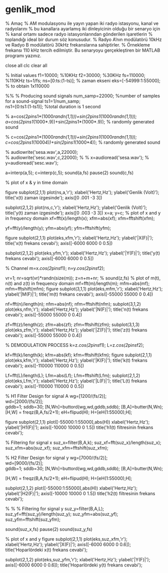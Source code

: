 # genlik_mod

% Amaç 
% AM modulasyonu ile yayın yapan iki radyo istasyonu, kanal ve radyolarını 
% bu kanallara ayarlamış iki dinleyicinin olduğu bir senaryo için 
% kanal ortamı sadece radyo istasyonlarından gönderilen işaretlerin 
% toplandığı ideal bir durum söz konusudur. 
% Radyo A’nın modülatörü 10kHz ve Radyo B modülatörü 30kHz frekanslarına sahiptirler. 
% Örnekleme frekansı 110 kHz tercih edilmiştir. Bu senaryoyu gerçekleştiren bir MATLAB programı yazınız. 

close all
clc
clear all

% Initial values
f1=10000;  %10KHz
f2=30000;  %30KHz
fs=110000; %110KHz
ts=1/fs;
ns=[0:ts:(1-ts)];  % zaman ekseni
eks=[-54999:1:55000];  % to obtain 1x110000

%%
% Producing sound signals
num_samp=22000;   %number of samples for a sound-signal
ts1=1/num_samp;   
ns1=[0:ts1:(1-ts1)];    %total duration is 1 second

% a=cos(2*pi*ns1*(1000*randn(1,1)))+sin(2*pi*ns1*(1000*randn(1,1))); 
a=cos(2*pi*ns1*(1000*.9))+sin(2*pi*ns1*(1000*.9)); 
% randomly generated sound

% c=cos(2*pi*ns1*(1000*randn(1,1)))+sin(2*pi*ns1*(1000*randn(1,1)));
c=cos(2*pi*ns1*(1000*4))+sin(2*pi*ns1*(1000*4));
% randomly generated sound

% audiowrite('sesa.wav',a,22000);   
% audiowrite('sesc.wav',c,22000);
% 
% x=audioread('sesa.wav');
% y=audioread('sesc.wav');

a=interp(a,5);
c=interp(c,5);
sound(a,fs)
pause(2)
sound(c,fs)

% plot of x & y in time domain

figure
subplot(2,1,1)
plot(ns,a,'r');
xlabel('Hertz,Hz');
ylabel('Genlik (Volt)');
title('x(t) zaman izgesinde');
axis([0 .001 -3 3])

subplot(2,1,2)
plot(ns,c,'r');
xlabel('Hertz,Hz');
ylabel('Genlik (Volt)');
title('y(t) zaman izgesinde');
axis([0 .003 -3 3])
x=a;
y=c;
% plot of x and y in frequency domain
xf=fft(x)/length(x);
xfm=abs(xf);
xfm=fftshift(xfm);

yf=fft(y)/length(y);
yfm=abs(yf);
yfm=fftshift(yfm);

figure
subplot(2,1,1)
plot(eks,xfm,'r');
xlabel('Hertz,Hz');
ylabel('|X(F)|');
title('x(t) frekans cevabi');
axis([-6000 6000 0 0.5])


subplot(2,1,2)
plot(eks,yfm,'r');
xlabel('Hertz,Hz');
ylabel('|Y(F)|');
title('y(t) frekans cevabi');
axis([-6000 6000 0 0.5])

% Channel
m=x.*cos(2*pi*ns*f1);
n=y.*cos(2*pi*ns*f2);

vr=1;
nr=sqrt(vr)*randn(size(m));
z=n+m+nr;
% sound(z,fs)
% plot of m(t), n(t) and z(t) in frequency domain
mf=fft(m)/length(m);
mfm=abs(mf);
mfm=fftshift(mfm);
figure
subplot(3,1,1)
plot(eks,mfm,'r');
xlabel('Hertz,Hz');
ylabel('|M(F)|');
title('m(t) frekans cevabi');
axis([-55000 55000 0 0.4])

nf=fft(n)/length(n);
nfm=abs(nf);
nfm=fftshift(nfm);
subplot(3,1,2)
plot(eks,nfm,'r');
xlabel('Hertz,Hz');
ylabel('|N(F)|');
title('n(t) frekans cevabi');
axis([-55000 55000 0 0.4])

zf=fft(z)/length(z);
zfm=abs(zf);
zfm=fftshift(zfm);
subplot(3,1,3)
plot(eks,zfm,'r');
xlabel('Hertz,Hz');
ylabel('|Z(F)|');
title('z(t) frekans cevabi');
axis([-55000 55000 0 0.4])

% DEMODULATION PROCESS
k=z.*cos(2*pi*ns*f1);
L=z.*cos(2*pi*ns*f2);

kf=fft(k)/length(k);
kfm=abs(kf);
kfm=fftshift(kfm);
figure
subplot(2,1,1)
plot(eks,kfm,'r');
xlabel('Hertz,Hz');
ylabel('|K(F)|');
title('k(t) frekans cevabi');
axis([-110000 110000 0 0.5])

Lf=fft(L)/length(L);
Lfm=abs(Lf);
Lfm=fftshift(Lfm);
subplot(2,1,2)
plot(eks,Lfm,'r');
xlabel('Hertz,Hz');
ylabel('|L(F)|');
title('L(t) frekans cevabi');
axis([-110000 110000 0 0.5])

% H1 Filter Design for signal A
wg=[1200/(fs/2)];             
wd=[2000/(fs/2)];          
gddb=1;
sddb=30;
[N,Wn]=buttord(wg,wd,gddb,sddb);
[B,A]=butter(N,Wn);
[H,W] = freqz(B,A,fs/2+1);
eH=flipud(H);
H=[eH(1:55000);H];

figure
subplot(2,1,1)
plot([-55000:1:55000],abs(H))
xlabel('Hertz,Hz');
ylabel('|H1(F)|');
axis([-10000 10000 0 1.5])
title('h1(t) filtresinin frekans cevabi');


% Filtering for signal x
suz_x=filter(B,A,k);
suz_xf=fft(suz_x)/length(suz_x);
suz_xfm=abs(suz_xf);
suz_xfm=fftshift(suz_xfm);

% H2 Filter Design for signal y
wg=[7000/(fs/2)];             
wd=[9000/(fs/2)];          
gddb=1;
sddb=30;
[N,Wn]=buttord(wg,wd,gddb,sddb);
[B,A]=butter(N,Wn);

[H,W] = freqz(B,A,fs/2+1);
eH=flipud(H);
H=[eH(1:55000);H];

subplot(2,1,2)
plot([-55000:1:55000],abs(H))
xlabel('Hertz,Hz');
ylabel('|H2(F)|');
axis([-10000 10000 0 1.5])
title('h2(t) filtresinin frekans cevabi');


% % % Filtering for signal y
suz_y=filter(B,A,L);
suz_yf=fft(suz_y)/length(suz_y);
suz_yfm=abs(suz_yf);
suz_yfm=fftshift(suz_yfm);

sound(suz_x,fs)
pause(2)
sound(suz_y,fs)

% plot of x and y
figure
subplot(2,1,1)
plot(eks,suz_xfm,'r');
xlabel('Hertz,Hz');
ylabel('|X(F)|');
axis([-6000 6000 0 0.6]);
title('Hoparlördeki x(t) frekans cevabi');

subplot(2,1,2)
plot(eks,suz_yfm,'r');
xlabel('Hertz,Hz');
ylabel('|Y(F)|');
axis([-6000 6000 0 0.6]);
title('Hoparlördeki y(t) frekans cevabi');
